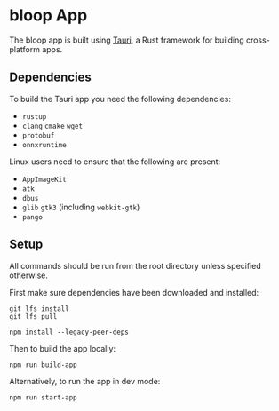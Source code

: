 # bloop App

The bloop app is built using [Tauri](https://github.com/tauri-apps/tauri), a Rust framework for building cross-platform apps.

## Dependencies

To build the Tauri app you need the following dependencies:
- `rustup`
- `clang` `cmake` `wget`
- `protobuf`
- `onnxruntime`

Linux users need to ensure that the following are present:
- `AppImageKit`
- `atk`
- `dbus`
- `glib` `gtk3` (including `webkit-gtk`)
- `pango`
 
## Setup

All commands should be run from the root directory unless specified otherwise.

First make sure dependencies have been downloaded and installed:
```
git lfs install
git lfs pull

npm install --legacy-peer-deps
``` 

Then to build the app locally:

```
npm run build-app
```

Alternatively, to run the app in dev mode:
```
npm run start-app
```